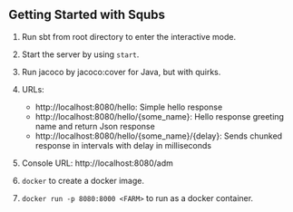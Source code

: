 Getting Started with Squbs
--------------------------

1. Run sbt from root directory to enter the interactive mode.

2. Start the server by using `start`.

3. Run jacoco by jacoco:cover for Java, but with quirks.

5. URLs:
   * http://localhost:8080/hello: Simple hello response
   * http://localhost:8080/hello/{some_name}: Hello response greeting name and return Json response
   * http://localhost:8080/hello/{some_name}/{delay}: Sends chunked response in intervals with delay in milliseconds

6. Console URL: http://localhost:8080/adm

7. `docker` to create a docker image.

8. `docker run -p 8080:8000 <FARM>` to run as a docker container.
